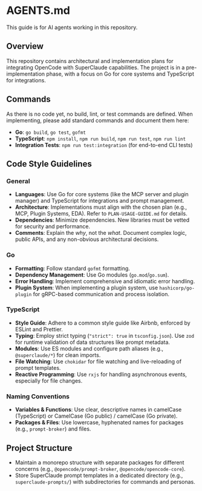 # AGENTS.md

This guide is for AI agents working in this repository.

## Overview

This repository contains architectural and implementation plans for integrating OpenCode with SuperClaude capabilities. The project is in a pre-implementation phase, with a focus on Go for core systems and TypeScript for integrations.

## Commands

As there is no code yet, no build, lint, or test commands are defined. When implementing, please add standard commands and document them here:

*   **Go**: `go build`, `go test`, `gofmt`
*   **TypeScript**: `npm install`, `npm run build`, `npm run test`, `npm run lint`
*   **Integration Tests**: `npm run test:integration` (for end-to-end CLI tests)

## Code Style Guidelines

### General
*   **Languages**: Use Go for core systems (like the MCP server and plugin manager) and TypeScript for integrations and prompt management.
*   **Architecture**: Implementations must align with the chosen plan (e.g., MCP, Plugin Systems, EDA). Refer to `PLAN-USAGE-GUIDE.md` for details.
*   **Dependencies**: Minimize dependencies. New libraries must be vetted for security and performance.
*   **Comments**: Explain the *why*, not the *what*. Document complex logic, public APIs, and any non-obvious architectural decisions.

### Go
*   **Formatting**: Follow standard `gofmt` formatting.
*   **Dependency Management**: Use Go modules (`go.mod`/`go.sum`).
*   **Error Handling**: Implement comprehensive and idiomatic error handling.
*   **Plugin System**: When implementing a plugin system, use `hashicorp/go-plugin` for gRPC-based communication and process isolation.

### TypeScript
*   **Style Guide**: Adhere to a common style guide like Airbnb, enforced by ESLint and Prettier.
*   **Typing**: Employ strict typing (`"strict": true` in `tsconfig.json`). Use `zod` for runtime validation of data structures like prompt metadata.
*   **Modules**: Use ES modules and configure path aliases (e.g., `@superclaude/*`) for clean imports.
*   **File Watching**: Use `chokidar` for file watching and live-reloading of prompt templates.
*   **Reactive Programming**: Use `rxjs` for handling asynchronous events, especially for file changes.

### Naming Conventions
*   **Variables & Functions**: Use clear, descriptive names in camelCase (TypeScript) or CamelCase (Go public) / camelCase (Go private).
*   **Packages & Files**: Use lowercase, hyphenated names for packages (e.g., `prompt-broker`) and files.

## Project Structure
*   Maintain a monorepo structure with separate packages for different concerns (e.g., `@opencode/prompt-broker`, `@opencode/opencode-core`).
*   Store SuperClaude prompt templates in a dedicated directory (e.g., `superclaude-prompts/`) with subdirectories for commands and personas.
